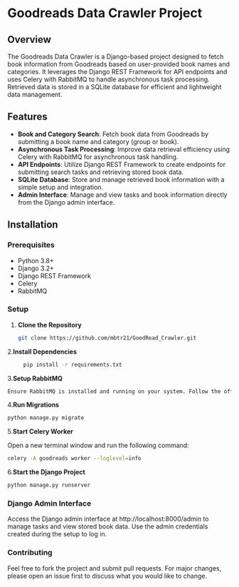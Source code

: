 # Goodreads Data Crawler Project

## Overview

The Goodreads Data Crawler is a Django-based project designed to fetch book information from Goodreads based on user-provided book names and categories. It leverages the Django REST Framework for API endpoints and uses Celery with RabbitMQ to handle asynchronous task processing. Retrieved data is stored in a SQLite database for efficient and lightweight data management.

## Features

- **Book and Category Search**: Fetch book data from Goodreads by submitting a book name and category (group or book).
- **Asynchronous Task Processing**: Improve data retrieval efficiency using Celery with RabbitMQ for asynchronous task handling.
- **API Endpoints**: Utilize Django REST Framework to create endpoints for submitting search tasks and retrieving stored book data.
- **SQLite Database**: Store and manage retrieved book information with a simple setup and integration.
- **Admin Interface**: Manage and view tasks and book information directly from the Django admin interface.

## Installation

### Prerequisites

- Python 3.8+
- Django 3.2+
- Django REST Framework
- Celery
- RabbitMQ

### Setup

1. **Clone the Repository**

   ```bash
   git clone https://github.com/mbtr21/GoodRead_Crawler.git
   ```
2.**Install Dependencies**
```bash
     pip install -r requirements.txt
```
3.**Setup RabbitMQ**
```bash
Ensure RabbitMQ is installed and running on your system. Follow the official RabbitMQ documentation for installation instructions.
```
4.**Run Migrations**
```bash
python manage.py migrate
```
5.**Start Celery Worker**

Open a new terminal window and run the following command:
```bash
celery -A goodreads worker --loglevel=info
```
6.**Start the Django Project**
```bash
python manage.py runserver
```
### Django Admin Interface ###
Access the Django admin interface at http://localhost:8000/admin to manage tasks and view stored book data. Use the admin credentials created during the setup to log in.
### Contributing ###
Feel free to fork the project and submit pull requests. For major changes, please open an issue first to discuss what you would like to change.

